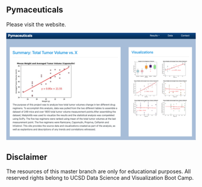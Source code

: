 ## Pymaceuticals

Please visit the website.

[![img](WebVisualizations/assets/landing_page.png)](https://changrita1114.github.io/Pymaceuticals/)

## Disclaimer

The resources of this master branch are only for educational purposes. All reserved rights belong to UCSD Data Science and Visualization Boot Camp.
